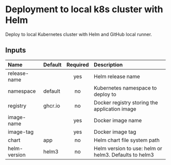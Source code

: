 # Deployment to local k8s cluster with Helm

Deploy to local Kubernetes cluster with Helm and GitHub local runner.


## Inputs

| Name          | Default   | Required | Description          |
| :---          | :----     | :------: | :----                |
| release-name  |           | yes      | Helm release name    |
| namespace     | default   | no       | Kubernetes namespace to deploy to |
| registry      | ghcr.io   | no       | Docker registry storing the application image |
| image-name    |           | yes      | Docker image name |
| image-tag     |           | yes      | Docker image tag |
| chart         | app       | no       | Helm chart file system path | 
| helm-version  | helm3     | no       | Helm version to use: helm or helm3. Defaults to helm3 | 
